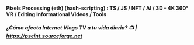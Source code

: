 #### Pixels Processing (eth) (hash-scripting) : TS / JS / NFT / AI / 3D - 4K 360° VR / Editing Informational Videos / Tools
##### ¿Cómo afecta Internet Vlogs TV a tu vida diaria? 📺  | https://pseint.sourceforge.net
